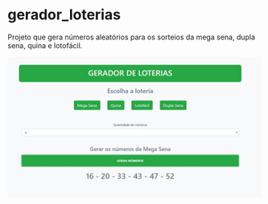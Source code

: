 # gerador_loterias
Projeto que gera números aleatórios para os sorteios da mega sena, dupla sena, quina e lotofácil.

![](https://github.com/carlosuhlmann/gerador_loterias/blob/master/gerador.jpg)
